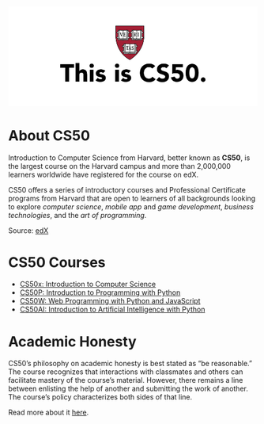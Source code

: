 
![CS50](images/cs50.png)

# About CS50

Introduction to Computer Science from Harvard, better known as **CS50**, is the largest course on the Harvard campus and more than 2,000,000 learners worldwide have registered for the course on edX.

CS50 offers a series of introductory courses and Professional Certificate programs from Harvard that are open to learners of all backgrounds looking to explore *computer science*, *mobile app* and *game development*, *business technologies*, and the *art of programming*.

Source: [edX](https://www.edx.org/cs50)

# CS50 Courses

- [CS50x: Introduction to Computer Science](https://github.com/naumanaarif/CS50/tree/main/cs50/x)
- [CS50P: Introduction to Programming with Python](https://github.com/naumanaarif/CS50/tree/main/cs50/python)
- [CS50W: Web Programming with Python and JavaScript](https://github.com/naumanaarif/CS50/tree/main/cs50/web)
- [CS50AI: Introduction to Artificial Intelligence with Python](https://github.com/naumanaarif/CS50/tree/main/cs50/ai)

# Academic Honesty

CS50’s philosophy on academic honesty is best stated as “be reasonable.” The course recognizes that interactions with classmates and others can facilitate mastery of the course’s material. However, there remains a line between enlisting the help of another and submitting the work of another. The course’s policy characterizes both sides of that line.

Read more about it [here]().
